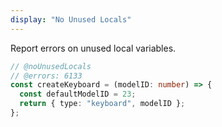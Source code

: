 ```yaml
---
display: "No Unused Locals"
---
```


Report errors on unused local variables.

```ts twoslash
// @noUnusedLocals
// @errors: 6133
const createKeyboard = (modelID: number) => {
  const defaultModelID = 23;
  return { type: "keyboard", modelID };
};
```
